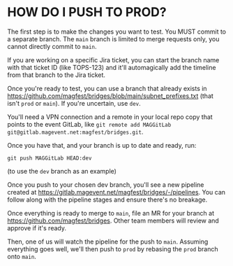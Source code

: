 # HOW DO I PUSH TO PROD?
The first step is to make the changes you want to test.  You MUST commit to a separate branch.  The `main` branch is limited to merge requests only, you cannot directly commit to `main`.

If you are working on a specific Jira ticket, you can start the branch name with that ticket ID (like TOPS-123) and it'll automagically add the timeline from that branch to the Jira ticket.

Once you're ready to test, you can use a branch that already exists in https://github.com/magfest/bridges/blob/main/subnet_prefixes.txt (that isn't `prod` or `main`).  If you're uncertain, use `dev`.

You'll need a VPN connection and a remote in your local repo copy that points to the event GitLab, like `git remote add MAGGitLab git@gitlab.magevent.net:magfest/bridges.git`.

Once you have that, and your branch is up to date and ready, run:
```
git push MAGGitLab HEAD:dev
```
(to use the `dev` branch as an example)

Once you push to your chosen dev branch, you'll see a new pipeline created at https://gitlab.magevent.net/magfest/bridges/-/pipelines. You can follow along with the pipeline stages and ensure there's no breakage.

Once everything is ready to merge to `main`, file an MR for your branch at https://github.com/magfest/bridges.  Other team members will review and approve if it's ready.

Then, one of us will watch the pipeline for the push to `main`.  Assuming everything goes well, we'll then push to `prod` by rebasing the `prod` branch onto `main`.
